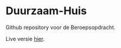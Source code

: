 # Duurzaam-Huis
Github repository voor de Beroepsopdracht.

Live versie [hier](http://30821.hosts1.ma-cloud.nl/).